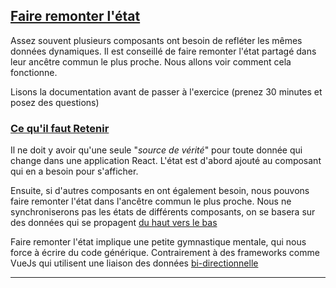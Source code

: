 ## [Faire remonter l'état](https://fr.reactjs.org/docs/lifting-state-up.html)

Assez souvent plusieurs composants ont besoin de refléter les mêmes données dynamiques. Il est conseillé de faire remonter l'état partagé dans leur ancêtre commun le plus proche. Nous allons voir comment cela fonctionne.

Lisons la documentation avant de passer à l'exercice (prenez 30 minutes et posez des questions)

### [Ce qu'il faut Retenir](https://fr.reactjs.org/docs/lifting-state-up.html#lessons-learned)

Il ne doit y avoir qu'une seule "*source de vérité*" pour toute donnée qui change dans une application React. L'état est d'abord ajouté au composant qui en a besoin pour s'afficher.

Ensuite, si d'autres composants en ont également besoin, nous pouvons faire remonter l'état dans l'ancêtre commun le plus proche. Nous ne synchroniserons pas les états de différents composants, on se basera sur des données qui se propagent [du haut vers le bas](https://fr.reactjs.org/docs/state-and-lifecycle.html#the-data-flows-down)

Faire remonter l'état implique une petite gymnastique mentale, qui nous force à écrire du code générique. Contrairement à des frameworks comme VueJs qui utilisent une liaison des données [bi-directionnelle](https://fr.vuejs.org/v2/guide/forms.html)

---

